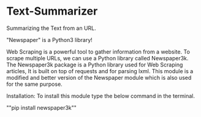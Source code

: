# Text-Summarizer
Summarizing the Text from an URL.


"Newspaper" is a Python3 library!

Web Scraping is a powerful tool to gather information from a website. To scrape multiple URLs, we can use a Python library called Newspaper3k. The Newspaper3k package is a Python library used for Web Scraping articles, It is built on top of requests and for parsing lxml. This module is a modified and better version of the Newspaper module which is also used for the same purpose.

Installation:
To install this module type the below command in the terminal.

""pip install newspaper3k""
